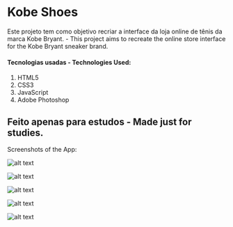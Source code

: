 # Kobe Shoes 
Este projeto tem como objetivo recriar a interface da loja online de tênis da marca Kobe Bryant. -
This project aims to recreate the online store interface for the Kobe Bryant sneaker brand.

#### Tecnologias usadas - Technologies Used:
1. HTML5
2. CSS3
3. JavaScript
4. Adobe Photoshop

## Feito apenas para estudos - Made just for studies.

Screenshots of the App:

![alt text](https://github.com/peeyush14goyal/AmazonPrime-ReactJS-Clone/blob/master/screenshots/1.PNG)


![alt text](https://github.com/peeyush14goyal/AmazonPrime-ReactJS-Clone/blob/master/screenshots/2.PNG)


![alt text](https://github.com/peeyush14goyal/AmazonPrime-ReactJS-Clone/blob/master/screenshots/3.PNG)


![alt text](https://github.com/peeyush14goyal/AmazonPrime-ReactJS-Clone/blob/master/screenshots/4.PNG)


![alt text](https://github.com/peeyush14goyal/AmazonPrime-ReactJS-Clone/blob/master/screenshots/5.PNG)
